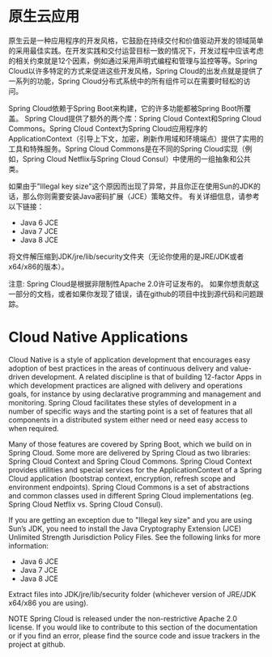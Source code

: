 # 原生云应用

原生云是一种应用程序的开发风格，它鼓励在持续交付和价值驱动开发的领域简单的采用最佳实践。在开发实践和交付运营目标一致的情况下，开发过程中应该考虑的相关约束就是12个因素，例如通过采用声明式编程和管理与监控等等。Spring Cloud以许多特定的方式来促进这些开发风格，Spring Cloud的出发点就是提供了一系列的功能，Spring Cloud分布式系统中的所有组件可以在需要时轻松的访问。

Spring Cloud依赖于Spring Boot来构建，它的许多功能都被Spring Boot所覆盖。 Spring Cloud提供了额外的两个库：Spring Cloud Context和Spring Cloud Commons。Spring Cloud Context为Spring Cloud应用程序的ApplicationContext（引导上下文，加密，刷新作用域和环境端点）提供了实用的工具和特殊服务。Spring Cloud Commons是在不同的Spring Cloud实现（例如，Spring Cloud Netflix与Spring Cloud Consul）中使用的一组抽象和公共类。

如果由于"Illegal key size"这个原因而出现了异常，并且你正在使用Sun的JDK的话，那么你则需要安装Java密码扩展（JCE）策略文件。 有关详细信息，请参考以下链接：

+ Java 6 JCE
+ Java 7 JCE
+ Java 8 JCE

将文件解压缩到JDK/jre/lib/security文件夹（无论你使用的是JRE/JDK或者x64/x86的版本）。

注意: Spring Cloud是根据非限制性Apache 2.0许可证发布的。 如果你想贡献这一部分的文档，或者如果你发现了错误，请在github的项目中找到源代码和问题跟踪。



# Cloud Native Applications

Cloud Native is a style of application development that encourages easy adoption of best practices in the areas of continuous delivery and value-driven development. A related discipline is that of building 12-factor Apps in which development practices are aligned with delivery and operations goals, for instance by using declarative programming and management and monitoring. Spring Cloud facilitates these styles of development in a number of specific ways and the starting point is a set of features that all components in a distributed system either need or need easy access to when required.

Many of those features are covered by Spring Boot, which we build on in Spring Cloud. Some more are delivered by Spring Cloud as two libraries: Spring Cloud Context and Spring Cloud Commons. Spring Cloud Context provides utilities and special services for the ApplicationContext of a Spring Cloud application (bootstrap context, encryption, refresh scope and environment endpoints). Spring Cloud Commons is a set of abstractions and common classes used in different Spring Cloud implementations (eg. Spring Cloud Netflix vs. Spring Cloud Consul).

If you are getting an exception due to "Illegal key size" and you are using Sun’s JDK, you need to install the Java Cryptography Extension (JCE) Unlimited Strength Jurisdiction Policy Files. See the following links for more information:

+ Java 6 JCE
+ Java 7 JCE
+ Java 8 JCE

Extract files into JDK/jre/lib/security folder (whichever version of JRE/JDK x64/x86 you are using).

NOTE
Spring Cloud is released under the non-restrictive Apache 2.0 license. If you would like to contribute to this section of the documentation or if you find an error, please find the source code and issue trackers in the project at github.
